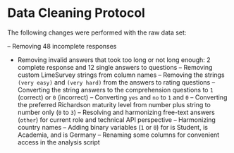 # Data Cleaning Protocol

The following changes were performed with the raw data set:

– Removing 48 incomplete responses
- Removing invalid answers that took too long or not long enough: 2 complete response and 12 single answers to questions
– Removing custom LimeSurvey strings from column names
– Removing the strings `(very easy)` and `(very hard)` from the answers to rating questions
– Converting the string answers to the comprehension questions to `1` (correct) or `0` (incorrect)
– Converting `yes` and `no` to `1` and `0`
– Converting the preferred Richardson maturity level from number plus string to number only (`0` to `3`)
– Resolving and harmonizing free-text answers (`other`) for current role and technical API perspective
– Harmonizing country names
– Adding binary variables (`1` or `0`) for is Student, is Academia, and is Germany
– Renaming some columns for convenient access in the analysis script